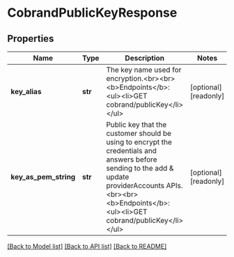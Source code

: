 # CobrandPublicKeyResponse


## Properties
Name | Type | Description | Notes
------------ | ------------- | ------------- | -------------
**key_alias** | **str** | The key name used for encryption.&lt;br&gt;&lt;br&gt;&lt;b&gt;Endpoints&lt;/b&gt;:&lt;ul&gt;&lt;li&gt;GET cobrand/publicKey&lt;/li&gt;&lt;/ul&gt; | [optional] [readonly] 
**key_as_pem_string** | **str** | Public key that the customer should be using to encrypt the credentials and answers before sending to the add &amp; update providerAccounts APIs.&lt;br&gt;&lt;br&gt;&lt;b&gt;Endpoints&lt;/b&gt;:&lt;ul&gt;&lt;li&gt;GET cobrand/publicKey&lt;/li&gt;&lt;/ul&gt; | [optional] [readonly] 

[[Back to Model list]](../README.md#documentation-for-models) [[Back to API list]](../README.md#documentation-for-api-endpoints) [[Back to README]](../README.md)


